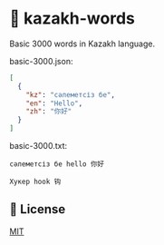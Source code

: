# 📒 kazakh-words

Basic 3000 words in Kazakh language.

basic-3000.json:

```json
[
  {
    "kz": "cәлеметсіз бе",
    "en": "Hello",
    "zh": "你好"
  }
]
```

basic-3000.txt:

```
cәлеметсіз бе hello 你好

Хукер hook 钩
```

## 📝 License

[MIT](LICENSE)